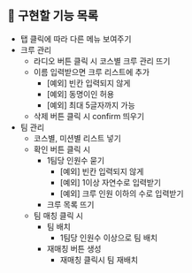 ## 📌 구현할 기능 목록

- 탭 클릭에 따라 다른 메뉴 보여주기
- 크루 관리
  - 라디오 버튼 클릭 시 코스별 크루 관리 뜨기
  - 이름 입력받으면 크루 리스트에 추가
    - [예외] 빈칸 입력되지 않게
    - [예외] 동명이인 허용
    - [예외] 최대 5글자까지 가능
  - 삭제 버튼 클릭 시 confirm 띄우기
- 팀 관리
  - 코스별, 미션별 리스트 넣기
  - 확인 버튼 클릭 시
    - 1팀당 인원수 묻기
      - [예외] 빈칸 입력되지 않게
      - [예외] 1이상 자연수로 입력받기
      - [예외] 크루 인원 이하의 수로 입력받기
    - 크루 목록 뜨기
  - 팀 매칭 클릭 시
    - 팀 배치
      - 1팀당 인원수 이상으로 팀 배치
    - 재매칭 버튼 생성
      - 재매칭 클릭시 팀 재배치
